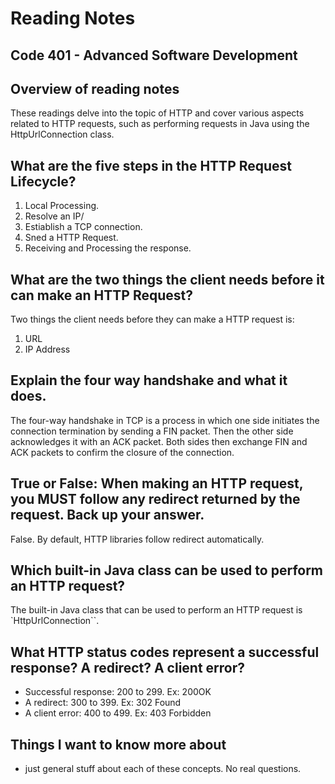 # Reading Notes


## Code 401 - Advanced Software Development

## Overview of reading notes

These readings delve into the topic of HTTP and cover various aspects related to HTTP requests, such as performing requests in Java using the HttpUrlConnection class.

## What are the five steps in the HTTP Request Lifecycle?

1. Local Processing.
2. Resolve an IP/
3. Estiablish a TCP connection.
4. Sned a HTTP Request.
5. Receiving and Processing the response.

## What are the two things the client needs before it can make an HTTP Request?

Two things the client needs before they can make a HTTP request is:

1. URL
2. IP Address

## Explain the four way handshake and what it does.

The four-way handshake in TCP is a process in which one side initiates the connection termination by sending a FIN packet. Then the other side acknowledges it with an ACK packet. Both sides then exchange FIN and ACK packets to confirm the closure of the connection.

## True or False: When making an HTTP request, you MUST follow any redirect returned by the request. Back up your answer.

False. By default, HTTP libraries follow redirect automatically.

## Which built-in Java class can be used to perform an HTTP request?

The built-in Java class that can be used to perform an HTTP request is `HttpUrlConnection``.

## What HTTP status codes represent a successful response? A redirect? A client error?

* Successful response: 200 to 299. Ex: 200OK
* A redirect: 300 to 399. Ex: 302 Found
* A client error: 400 to 499. Ex: 403 Forbidden

## Things I want to know more about

* just general stuff about each of these concepts. No real questions.